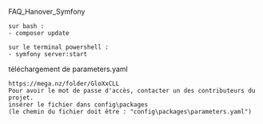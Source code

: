 
FAQ_Hanover_Symfony

    sur bash :
    - composer update
    
    sur le terminal powershell :
    - symfony server:start

téléchargement de parameters.yaml

    https://mega.nz/folder/GloXxCLL
    Pour avoir le mot de passe d'accès, contacter un des contributeurs du projet.
    insérer le fichier dans config\packages
    (le chemin du fichier doit être : "config\packages\parameters.yaml")
    
    
